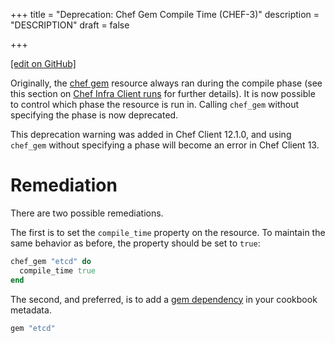 +++
title = "Deprecation: Chef Gem Compile Time (CHEF-3)"
description = "DESCRIPTION"
draft = false




  
    
    
    
    
+++    

[\[edit on
GitHub\]](https://github.com/chef/chef-web-docs/blob/master/chef_master/source/deprecations_chef_gem_compile_time.rst)

<meta name="robots" content="noindex">

Originally, the [chef gem](/resource_chef_gem/) resource always ran
during the <span class="title-ref">compile</span> phase (see this
section on [Chef Infra Client
runs](/chef_client_overview.html#the-chef-client-run) for further
details). It is now possible to control which phase the resource is run
in. Calling `chef_gem` without specifying the phase is now deprecated.

This deprecation warning was added in Chef Client 12.1.0, and using
`chef_gem` without specifying a phase will become an error in Chef
Client 13.

Remediation
===========

There are two possible remediations.

The first is to set the `compile_time` property on the resource. To
maintain the same behavior as before, the property should be set to
`true`:

``` ruby
chef_gem "etcd" do
  compile_time true
end
```

The second, and preferred, is to add a [gem
dependency](/config_rb_metadata/) in your cookbook metadata.

``` ruby
gem "etcd"
```
